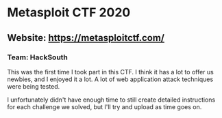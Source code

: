# Metasploit CTF 2020

## Website: https://metasploitctf.com/

### Team: HackSouth

This was the first time I took part in this CTF.  I think it has a lot to offer us newbies, and I enjoyed it a lot.  A lot of web application attack techniques were being tested. 


I unfortunately didn't have enough time to still create detailed instructions for each challenge we solved, but I'll try and upload as time goes on. 
